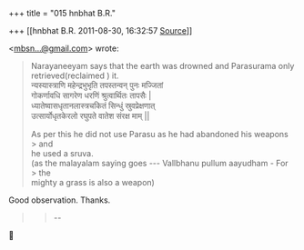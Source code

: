 +++
title = "015 hnbhat B.R."

+++
[[hnbhat B.R.	2011-08-30, 16:32:57 [Source](https://groups.google.com/g/samskrita/c/eXB3W_E-zIk)]]



  
\<[mbsn...@gmail.com]()\> wrote:  

>   
> Narayaneeyam says that the earth was drowned and Parasurama only  
> retrieved(reclaimed ) it.  
> न्यस्यास्त्राणि महेन्द्रभुभृति तपस्तन्वन् पुनः मज्जितां  
> गोकर्णावधि सागरेण धरणिं श्रुत्वार्थितः तापसैः \|  
> ध्यातेष्वासधृतानलास्त्रचकितं सिन्धुं स्रुवप्रेक्षणात्  
> उत्सार्योधृतकेरलो रघुपते वातेश संरक्ष माम् \|\|  
>   
> As per this he did not use Parasu as he had abandoned his weapons > and  
> he used a sruva.  
> (as the malayalam saying goes --- Vallbhanu pullum aayudham - For > the  
> mighty a grass is also a weapon)  
> > 
> >   
> > 

  

Good observation. Thanks.

  



> 
> > --
> > 



